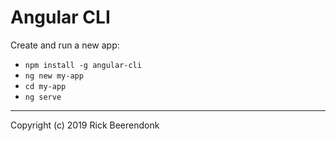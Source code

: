 # Angular CLI

Create and run a new app:

* ```npm install -g angular-cli```
* ```ng new my-app```
* ```cd my-app```
* ```ng serve```

---

Copyright (c) 2019 Rick Beerendonk